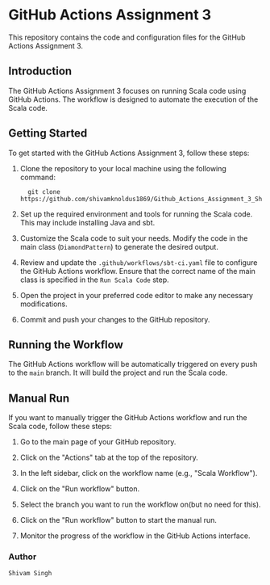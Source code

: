 # GitHub Actions Assignment 3

This repository contains the code and configuration files for the GitHub Actions Assignment 3.

## Introduction

The GitHub Actions Assignment 3 focuses on running Scala code using GitHub Actions. The workflow is designed to automate the execution of the Scala code.

## Getting Started

To get started with the GitHub Actions Assignment 3, follow these steps:

1. Clone the repository to your local machine using the following command:
              
         git clone https://github.com/shivamknoldus1869/Github_Actions_Assignment_3_Shivam.git

2. Set up the required environment and tools for running the Scala code. This may include installing Java and sbt.

3. Customize the Scala code to suit your needs. Modify the code in the main class (`DiamondPattern`) to generate the desired output.

4. Review and update the `.github/workflows/sbt-ci.yaml` file to configure the GitHub Actions workflow. Ensure that the correct name of the main class is specified in the `Run Scala Code` step.

5. Open the project in your preferred code editor to make any necessary modifications.

6. Commit and push your changes to the GitHub repository.

## Running the Workflow

The GitHub Actions workflow will be automatically triggered on every push to the `main` branch. It will build the project and run the Scala code.

## Manual Run

If you want to manually trigger the GitHub Actions workflow and run the Scala code, follow these steps:

1. Go to the main page of your GitHub repository.

2. Click on the "Actions" tab at the top of the repository.

3. In the left sidebar, click on the workflow name (e.g., "Scala Workflow").

4. Click on the "Run workflow" button.

5. Select the branch you want to run the workflow on(but no need for this).

6. Click on the "Run workflow" button to start the manual run.

7. Monitor the progress of the workflow in the GitHub Actions interface.

### Author

    Shivam Singh
